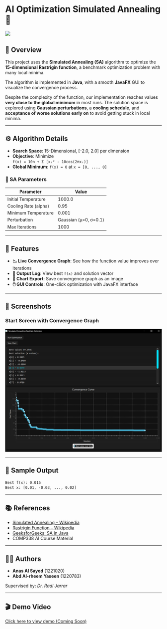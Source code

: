 # AI Optimization Simulated Annealing 🧪

<img src="https://github.com/AnasAlSayed18/img/blob/main/rastrigin-logo.png" width="250" />

## 📜 Overview
This project uses the **Simulated Annealing (SA)** algorithm to optimize the **15-dimensional Rastrigin function**, a benchmark optimization problem with many local minima.

The algorithm is implemented in **Java**, with a smooth **JavaFX** GUI to visualize the convergence process.

Despite the complexity of the function, our implementation reaches values **very close to the global minimum** in most runs. The solution space is explored using **Gaussian perturbations**, a **cooling schedule**, and **acceptance of worse solutions early on** to avoid getting stuck in local minima.

---

## ⚙️ Algorithm Details

- **Search Space**: 15-Dimensional, [-2.0, 2.0] per dimension
- **Objective**: Minimize  
  `f(x) = 10n + Σ [xᵢ² - 10cos(2πxᵢ)]`
- **Global Minimum**: `f(x) = 0` at `x = [0, ..., 0]`

### 🧪 SA Parameters
| Parameter             | Value         |
|----------------------|---------------|
| Initial Temperature  | 1000.0        |
| Cooling Rate (alpha) | 0.95          |
| Minimum Temperature  | 0.001         |
| Perturbation         | Gaussian (μ=0, σ=0.1) |
| Max Iterations       | 1000          |

---

## 🚀 Features
- **📉 Live Convergence Graph**: See how the function value improves over iterations
- **🧮 Output Log**: View best `f(x)` and solution vector
- **💾 Chart Export**: Save convergence graph as an image
- **🖱️ GUI Controls**: One-click optimization with JavaFX interface

---

## 📸 Screenshots

### Start Screen with Convergence Graph
![Start](https://github.com/AnasAlSayed18/img/blob/cd6af4b024dbb653e6302c884d4260acda8ead4b/ai1.png)


---

## 🧠 Sample Output

```text
Best f(x): 0.015
Best x: [0.01, -0.03, ..., 0.02]
```

---

## 📚 References

- [Simulated Annealing – Wikipedia](https://en.wikipedia.org/wiki/Simulated_annealing)
- [Rastrigin Function – Wikipedia](https://en.wikipedia.org/wiki/Test_functions_for_optimization)
- [GeeksforGeeks: SA in Java](https://www.geeksforgeeks.org/simulated-annealing-algorithm)
- COMP338 AI Course Material

---

## 👨‍💻 Authors
- **Anas Al Sayed** (1221020)
- **Abd Al-rheem Yaseen** (1220783)

Supervised by: *Dr. Radi Jarrar*

---

## 🎬 Demo Video
[Click here to view demo (Coming Soon)](#)
